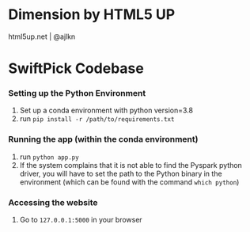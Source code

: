 # Dimension by HTML5 UP
html5up.net | @ajlkn

# SwiftPick Codebase

### Setting up the Python Environment

1. Set up a conda environment with python version=3.8
2. run  `pip install -r /path/to/requirements.txt`

### Running the app (within the conda environment)
1. run  `python app.py`
2. If the system complains that it is not able to find the Pyspark python driver, you will have to set the path to the Python binary in the environment (which can be found with the command `which python`)


### Accessing the website
1. Go to `127.0.0.1:5000` in your browser
